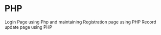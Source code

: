 # PHP
Login Page using Php and maintaining
Registration page using PHP
Record update page using PHP
